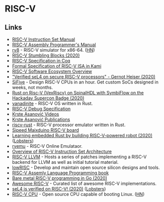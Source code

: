 # RISC-V

## Links

* [RISC-V Instruction Set Manual](https://github.com/riscv/riscv-isa-manual)
* [RISC-V Assembly Programmer's Manual](https://github.com/riscv/riscv-asm-manual/blob/master/riscv-asm.md)
* [rv8](https://github.com/rv8-io/rv8) - RISC-V simulator for x86-64. \([HN](https://news.ycombinator.com/item?id=21802302)\)
* [RISC-V Stumbling Blocks \(2020\)](https://x86.lol/generic/2020/01/01/riscv-intro.html)
* [RISC-V Specification in Coq](https://github.com/mit-plv/riscv-coq)
* [Formal Specification of RISC-V ISA in Kami](https://github.com/sifive/RiscvSpecFormal)
* [RISC-V Software Ecosystem Overview](https://github.com/riscv/riscv-software-list)
* ["Verified seL4 on secure RISC-V processors" - Gernot Heiser \(2020\)](https://www.youtube.com/watch?v=wJ96s3pNtI0)
* [SiFive](https://www.sifive.com/) - Design RISC-V CPUs in an hour. Get custom SoCs designed in weeks, not months.
* [Rust on Risc-V \(VexRiscv\) on SpinalHDL with SymbiFlow on the Hackaday Supercon Badge \(2020\)](https://craigjb.com/2020/01/22/ecp5/)
* [vanadinite](https://github.com/repnop/vanadinite) - RISC-V OS written in Rust.
* [RISC-V Debug Specification](https://github.com/riscv/riscv-debug-spec)
* [Krste Asanović Videos](https://people.eecs.berkeley.edu/~krste/videos.html)
* [Krste Asanović Publications](https://people.eecs.berkeley.edu/~krste/publications.html)
* [riscv-rust](https://github.com/takahirox/riscv-rust) - RISC-V processor emulator written in Rust.
* [Sipeed Maixduino RISC-V board](http://www.ulisp.com/show?30X8)
* [Learning embedded Rust by building RISC-V-powered robot \(2020\)](https://k155la3.blog/2020/03/21/learning-embedded-rust-by-building-riscv-powered-robot-part-1/) \([Lobsters](https://lobste.rs/s/ar5lfs/learning_embedded_rust_by_building_risc_v)\)
* [rvemu](https://github.com/d0iasm/rvemu) - RISC-V Online Emulataor.
* [Overview of RISC-V Instruction Set Architecture](https://web.cecs.pdx.edu/~harry/riscv/)
* [RISC-V LLVM](https://github.com/lowRISC/riscv-llvm) - Hosts a series of patches implementing a RISC-V backend for LLVM as well as initial tutorial material.
* [lowRISC](https://www.lowrisc.org/) - Develop and maintain open source silicon designs and tools.
* [RISC-V Assemly Language Programming book](https://github.com/johnwinans/rvalp)
* [Bare metal RISC-V programming in Go \(2020\)](https://embeddedgo.github.io/2020/05/31/bare_metal_programming_risc-v_in_go.html)
* [Awesome RISC-V](https://github.com/drom/awesome-riscv) - Curated list of awesome RISC-V implementations.
* [seL4 is verified on RISC-V! \(2020\)](https://microkerneldude.wordpress.com/2020/06/09/sel4-is-verified-on-risc-v/) \([Lobsters](https://lobste.rs/s/2nnrmh/sel4_is_verified_on_risc_v)\)
* [RISC-V CPU](https://github.com/openhwgroup/cva6) - Open source CPU capable of booting Linux. \([HN](https://news.ycombinator.com/item?id=23768080)\)

